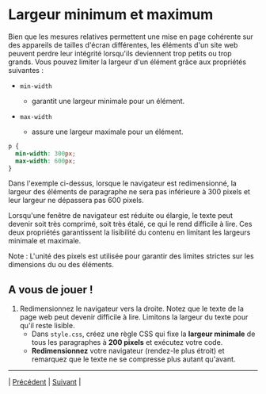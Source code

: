 # Largeur minimum et maximum

Bien que les mesures relatives permettent une mise en page cohérente sur des appareils de tailles d'écran différentes, les éléments d'un site web peuvent perdre leur intégrité lorsqu'ils deviennent trop petits ou trop grands. 
Vous pouvez limiter la largeur d'un élément grâce aux propriétés suivantes :

- `min-width`
  -  garantit une largeur minimale pour un élément.

- `max-width`
  - assure une largeur maximale pour un élément.
 
```css
p {
  min-width: 300px;
  max-width: 600px;
}
```

Dans l'exemple ci-dessus, lorsque le navigateur est redimensionné, la largeur des éléments de paragraphe ne sera pas inférieure à 300 pixels et leur largeur ne dépassera pas 600 pixels.

Lorsqu'une fenêtre de navigateur est réduite ou élargie, le texte peut devenir soit très comprimé, soit très étalé, ce qui le rend difficile à lire. Ces deux propriétés garantissent la lisibilité du contenu en limitant les largeurs minimale et maximale.

Note : L'unité des pixels est utilisée pour garantir des limites strictes sur les dimensions du ou des éléments.

## A vous de jouer !

1. Redimensionnez le navigateur vers la droite. Notez que le texte de la page web peut devenir difficile à lire. Limitons la largeur du texte pour qu'il reste lisible.
    - Dans `style.css`, créez une règle CSS qui fixe la **largeur minimale** de tous les paragraphes à **200 pixels** et exécutez votre code.
    - **Redimensionnez** votre navigateur (rendez-le plus étroit) et remarquez que le texte ne se compresse plus autant qu'avant.
    
   
___
| [Précédent](./5-pourcentage-hauteur-marge.md)       | [Suivant](./7-hauteur-min-max.md)        |
